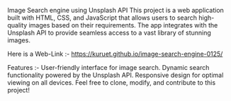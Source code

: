 Image Search engine using Unsplash API
This project is a web application built with HTML, CSS, and JavaScript that allows users to search high-quality images based on their requirements. The app integrates with the Unsplash API to provide seamless access to a vast library of stunning images.

Here is a Web-Link :- https://kuruet.github.io/image-search-engine-0125/

Features :-
User-friendly interface for image search.
Dynamic search functionality powered by the Unsplash API.
Responsive design for optimal viewing on all devices.
Feel free to clone, modify, and contribute to this project!
